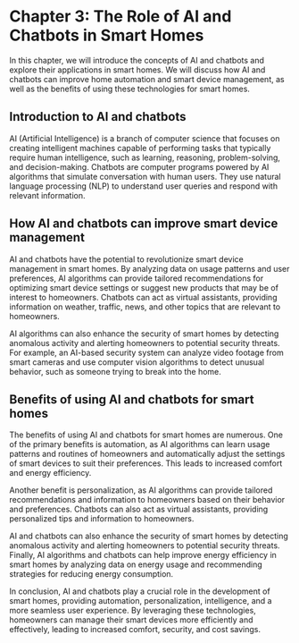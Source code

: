 Chapter 3: The Role of AI and Chatbots in Smart Homes
=====================================================

In this chapter, we will introduce the concepts of AI and chatbots and explore their applications in smart homes. We will discuss how AI and chatbots can improve home automation and smart device management, as well as the benefits of using these technologies for smart homes.

Introduction to AI and chatbots
-------------------------------

AI (Artificial Intelligence) is a branch of computer science that focuses on creating intelligent machines capable of performing tasks that typically require human intelligence, such as learning, reasoning, problem-solving, and decision-making. Chatbots are computer programs powered by AI algorithms that simulate conversation with human users. They use natural language processing (NLP) to understand user queries and respond with relevant information.

How AI and chatbots can improve smart device management
-------------------------------------------------------

AI and chatbots have the potential to revolutionize smart device management in smart homes. By analyzing data on usage patterns and user preferences, AI algorithms can provide tailored recommendations for optimizing smart device settings or suggest new products that may be of interest to homeowners. Chatbots can act as virtual assistants, providing information on weather, traffic, news, and other topics that are relevant to homeowners.

AI algorithms can also enhance the security of smart homes by detecting anomalous activity and alerting homeowners to potential security threats. For example, an AI-based security system can analyze video footage from smart cameras and use computer vision algorithms to detect unusual behavior, such as someone trying to break into the home.

Benefits of using AI and chatbots for smart homes
-------------------------------------------------

The benefits of using AI and chatbots for smart homes are numerous. One of the primary benefits is automation, as AI algorithms can learn usage patterns and routines of homeowners and automatically adjust the settings of smart devices to suit their preferences. This leads to increased comfort and energy efficiency.

Another benefit is personalization, as AI algorithms can provide tailored recommendations and information to homeowners based on their behavior and preferences. Chatbots can also act as virtual assistants, providing personalized tips and information to homeowners.

AI and chatbots can also enhance the security of smart homes by detecting anomalous activity and alerting homeowners to potential security threats. Finally, AI algorithms and chatbots can help improve energy efficiency in smart homes by analyzing data on energy usage and recommending strategies for reducing energy consumption.

In conclusion, AI and chatbots play a crucial role in the development of smart homes, providing automation, personalization, intelligence, and a more seamless user experience. By leveraging these technologies, homeowners can manage their smart devices more efficiently and effectively, leading to increased comfort, security, and cost savings.
